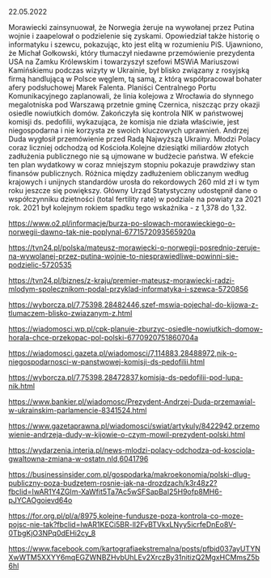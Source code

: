 22.05.2022

Morawiecki zainsynuował, że Norwegia żeruje na wywołanej przez Putina wojnie i zaapelował o podzielenie się zyskami. Opowiedział także historię o informatyku i szewcu, pokazując, kto jest elitą w rozumieniu PiS. Ujawniono, że Michał Gołkowski, który tłumaczył niedawne przemówienie prezydenta USA na Zamku Królewskim i towarzyszył szefowi MSWiA Mariuszowi Kamińskiemu podczas wizyty w Ukrainie, był blisko związany z rosyjską firmą handlującą w Polsce węglem, tą samą, z którą współpracował bohater afery podsłuchowej Marek Falenta. Planiści Centralnego Portu Komunikacyjnego zaplanowali, że linia kolejowa z Wrocławia do słynnego megalotniska pod Warszawą przetnie gminę Czernica, niszcząc przy okazji osiedle nowiutkich domów. Zakończyła się kontrola NIK w państwowej komisji ds. pedofilii, wykazująca, że komisja nie działa właściwie, jest niegospodarna i nie korzysta ze swoich kluczowych uprawnień. Andrzej Duda wygłosił przemówienie przed Radą Najwyższą Ukrainy. Młodzi Polacy coraz liczniej odchodzą od Kościoła.Kolejne dziesiątki miliardów złotych zadłużenia publicznego nie są ujmowane w budżecie państwa. W efekcie ten plan wydatkowy w coraz mniejszym stopniu pokazuje prawdziwy stan finansów publicznych. Różnica między zadłużeniem obliczanym według krajowych i unijnych standardów urosła do rekordowych 260 mld zł i w tym roku jeszcze się powiększy. Główny Urząd Statystyczny udostępnił dane o współczynniku dzietności (total fertility rate) w podziale na powiaty za 2021 rok. 2021 był kolejnym rokiem spadku tego wskaźnika - z 1,378 do 1,32.

https://www.o2.pl/informacje/burza-po-slowach-morawieckiego-o-norwegii-dawno-tak-nie-poplynal-6771572093565920a

https://tvn24.pl/polska/mateusz-morawiecki-o-norwegii-posrednio-zeruje-na-wywolanej-przez-putina-wojnie-to-niesprawiedliwe-powinni-sie-podzielic-5720535

https://tvn24.pl/biznes/z-kraju/premier-mateusz-morawiecki-radzi-mlodym-spolecznikom-podal-przyklad-informatyka-i-szewca-5720856

https://wyborcza.pl/7,75398,28482446,szef-mswia-pojechal-do-kijowa-z-tlumaczem-blisko-zwiazanym-z.html

https://wiadomosci.wp.pl/cpk-planuje-zburzyc-osiedle-nowiutkich-domow-horala-chce-przekopac-pol-polski-6770920751860704a

https://wiadomosci.gazeta.pl/wiadomosci/7,114883,28488972,nik-o-niegospodarnosci-w-panstwowej-komisji-ds-pedofilii.html

https://wyborcza.pl/7,75398,28472837,komisja-ds-pedofilii-pod-lupa-nik.html

https://www.bankier.pl/wiadomosc/Prezydent-Andrzej-Duda-przemawial-w-ukrainskim-parlamencie-8341524.html

https://www.gazetaprawna.pl/wiadomosci/swiat/artykuly/8422942,przemowienie-andrzeja-dudy-w-kijowie-o-czym-mowil-prezydent-polski.html

https://wydarzenia.interia.pl/news-mlodzi-polacy-odchodza-od-kosciola-gwaltowna-zmiana-w-ostatn,nId,6041796

https://businessinsider.com.pl/gospodarka/makroekonomia/polski-dlug-publiczny-poza-budzetem-rosnie-jak-na-drozdzach/k3r48z2?fbclid=IwAR1Y4ZGIm-XaWfit5Ta7Ac5wSFSapBaI25H9ofp8MH6-pJYCAOgoievd64o

https://for.org.pl/pl/a/8975,kolejne-fundusze-poza-kontrola-co-moze-pojsc-nie-tak?fbclid=IwAR1KECi5BR-ll2FvBTVkxLNyy5icrfeDnEo8V-0TbgKjO3NPq0dEHi2cy_8

https://www.facebook.com/kartografiaekstremalna/posts/pfbid037ayUTYNXwWTM5XXYY6mqEGZWNBZHvbUhLEv2XrczBy31nitizQ2MgxHCMmsZ5b6hl